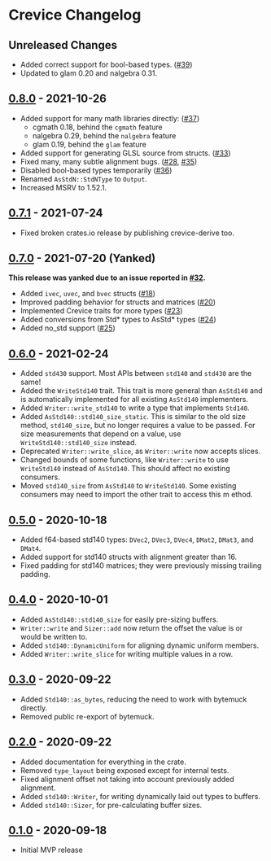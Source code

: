# Crevice Changelog

## Unreleased Changes
* Added correct support for bool-based types. ([#39])
* Updated to glam 0.20 and nalgebra 0.31.

[#39]: https://github.com/LPGhatguy/crevice/pull/39

## [0.8.0] - 2021-10-26
* Added support for many math libraries directly: ([#37])
	* cgmath 0.18, behind the `cgmath` feature
	* nalgebra 0.29, behind the `nalgebra` feature
	* glam 0.19, behind the `glam` feature
* Added support for generating GLSL source from structs. ([#33])
* Fixed many, many subtle alignment bugs. ([#28], [#35])
* Disabled bool-based types temporarily ([#36])
* Renamed `AsStdN::StdNType` to `Output`.
* Increased MSRV to 1.52.1.

[#28]: https://github.com/LPGhatguy/crevice/issues/28
[#33]: https://github.com/LPGhatguy/crevice/pull/33
[#35]: https://github.com/LPGhatguy/crevice/pull/35
[#36]: https://github.com/LPGhatguy/crevice/issues/36
[#37]: https://github.com/LPGhatguy/crevice/pull/37
[0.8.0]: https://github.com/LPGhatguy/crevice/releases/tag/v0.8.0

## [0.7.1] - 2021-07-24
* Fixed broken crates.io release by publishing crevice-derive too.

[0.7.1]: https://github.com/LPGhatguy/crevice/releases/tag/v0.7.1

## [0.7.0] - 2021-07-20 (Yanked)
**This release was yanked due to an issue reported in [#32].**

* Added `ivec`, `uvec`, and `bvec` structs ([#18])
* Improved padding behavior for structs and matrices ([#20])
* Implemented Crevice traits for more types ([#23])
* Added conversions from Std* types to AsStd* types ([#24])
* Added no_std support ([#25])

[#18]: https://github.com/LPGhatguy/crevice/pull/18
[#20]: https://github.com/LPGhatguy/crevice/pull/20
[#23]: https://github.com/LPGhatguy/crevice/pull/23
[#24]: https://github.com/LPGhatguy/crevice/pull/24
[#25]: https://github.com/LPGhatguy/crevice/pull/25
[#32]: https://github.com/LPGhatguy/crevice/issues/32
[0.7.0]: https://github.com/LPGhatguy/crevice/releases/tag/v0.7.0

## [0.6.0] - 2021-02-24
* Added `std430` support. Most APIs between `std140` and `std430` are the same!
* Added the `WriteStd140` trait. This trait is more general than `AsStd140` and is automatically implemented for all existing `AsStd140` implementers.
* Added `Writer::write_std140` to write a type that implements `Std140`.
* Added `AsStd140::std140_size_static`. This is similar to the old size method, `std140_size`, but no longer requires a value to be passed. For size measurements that depend on a value, use `WriteStd140::std140_size` instead.
* Deprecated `Writer::write_slice`, as `Writer::write` now accepts slices.
* Changed bounds of some functions, like `Writer::write` to use `WriteStd140` instead of `AsStd140`. This should affect no existing consumers.
* Moved `std140_size` from `AsStd140` to `WriteStd140`. Some existing consumers may need to import the other trait to access this m ethod.

[0.6.0]: https://github.com/LPGhatguy/crevice/releases/tag/v0.6.0

## [0.5.0] - 2020-10-18
* Added f64-based std140 types: `DVec2`, `DVec3`, `DVec4`, `DMat2`, `DMat3`, and `DMat4`.
* Added support for std140 structs with alignment greater than 16.
* Fixed padding for std140 matrices; they were previously missing trailing padding.

[0.5.0]: https://github.com/LPGhatguy/crevice/releases/tag/v0.5.0

## [0.4.0] - 2020-10-01
* Added `AsStd140::std140_size` for easily pre-sizing buffers.
* `Writer::write` and `Sizer::add` now return the offset the value is or would be written to.
* Added `std140::DynamicUniform` for aligning dynamic uniform members.
* Added `Writer::write_slice` for writing multiple values in a row.

[0.4.0]: https://github.com/LPGhatguy/crevice/releases/tag/v0.4.0

## [0.3.0] - 2020-09-22
* Added `Std140::as_bytes`, reducing the need to work with bytemuck directly.
* Removed public re-export of bytemuck.

[0.3.0]: https://github.com/LPGhatguy/crevice/releases/tag/v0.3.0

## [0.2.0] - 2020-09-22
* Added documentation for everything in the crate.
* Removed `type_layout` being exposed except for internal tests.
* Fixed alignment offset not taking into account previously added alignment.
* Added `std140::Writer`, for writing dynamically laid out types to buffers.
* Added `std140::Sizer`, for pre-calculating buffer sizes.

[0.2.0]: https://github.com/LPGhatguy/crevice/releases/tag/v0.2.0

## [0.1.0] - 2020-09-18
* Initial MVP release

[0.1.0]: https://github.com/LPGhatguy/crevice/releases/tag/v0.1.0
